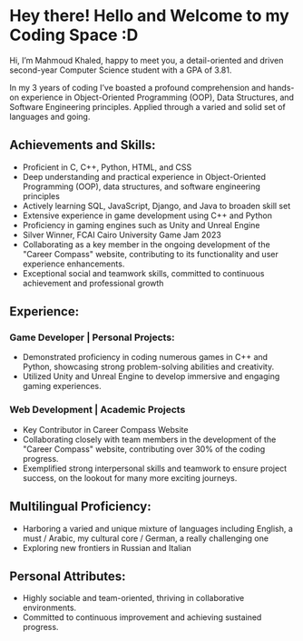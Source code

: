 # Hey there! Hello and Welcome to my Coding Space :D

Hi, I’m Mahmoud Khaled, happy to meet you, a detail-oriented and driven second-year Computer Science student with a GPA of 3.81.

In my 3 years of coding I’ve boasted a profound comprehension and hands-on experience in Object-Oriented Programming (OOP), Data Structures, and Software Engineering principles. Applied through a varied and solid set of languages and going.

## Achievements and Skills:		
- Proficient in C, C++, Python, HTML, and CSS
- Deep understanding and practical experience in Object-Oriented Programming (OOP), data structures, and software engineering principles
- Actively learning SQL, JavaScript, Django, and Java to broaden skill set
- Extensive experience in game development using C++ and Python
- Proficiency in gaming engines such as Unity and Unreal Engine
- Silver Winner, FCAI Cairo University Game Jam 2023
- Collaborating as a key member in the ongoing development of the "Career Compass" website, contributing to its functionality and user experience enhancements.
- Exceptional social and teamwork skills, committed to continuous achievement and professional growth

			
## Experience:			
### Game Developer | Personal Projects:	
- Demonstrated proficiency in coding numerous games in C++ and Python, showcasing strong problem-solving abilities and creativity.
- Utilized Unity and Unreal Engine to develop immersive and engaging gaming experiences.	

### Web Development | Academic Projects	
- Key Contributor in Career Compass Website 
- Collaborating closely with team members in the development of the "Career Compass" website, contributing over 30% of the coding progress.
- Exemplified strong interpersonal skills and teamwork to ensure project success, on the lookout for many more exciting journeys.


## Multilingual Proficiency:			
- Harboring a varied and unique mixture of languages including English, a must / Arabic, my cultural core / German, a really challenging one
- Exploring new frontiers in Russian and Italian

	
## Personal Attributes:			
- Highly sociable and team-oriented, thriving in collaborative environments.
- Committed to continuous improvement and achieving sustained progress.	


